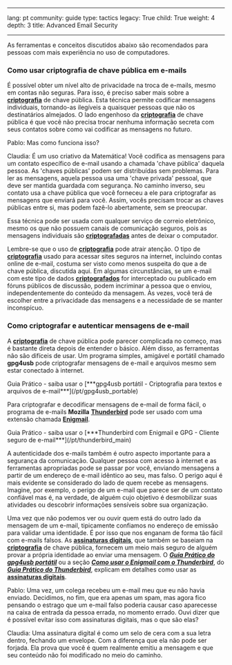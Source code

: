 

---

lang: pt
community: guide
type: tactics
legacy: True
child: True
weight: 4
depth: 3
title: Advanced Email Security

---

As ferramentas e conceitos discutidos abaixo são recomendados para pessoas com mais experiência no uso de computadores.

### Como usar criptografia de chave pública em e-mails ###

É possível obter um nível alto de privacidade na troca de e-mails, mesmo em contas não seguras. Para isso, é preciso saber mais sobre a [**criptografia**](/pt/glossary#Encryption) de chave pública. Esta técnica permite codificar mensagens individuais, tornando-as ilegíveis a quaisquer pessoas que não os destinatários almejados. O lado engenhoso da [**criptografia**](/pt/glossary#Encryption) de chave pública é que você não precisa trocar nenhuma informação secreta com seus contatos sobre como vai codificar as mensagens no futuro.

<div class="background" markdown="1">
Pablo: Mas como funciona isso?
			
Claudia: É um uso criativo da Matemática! Você codifica as mensagens para um contato específico de e-mail usando a chamada 'chave pública' daquela pessoa. As 'chaves públicas' podem ser distribuídas sem problemas. Para ler as mensagens, aquela pessoa usa uma 'chave privada' pessoal, que deve ser mantida guardada com segurança. No caminho inverso, seu contato usa a chave pública que você forneceu a ele para criptografar as mensagens que enviará para você. Assim, vocês precisam trocar as chaves públicas entre si, mas podem fazê-lo abertamente, sem se preocupar.
</div>

Essa técnica pode ser usada com qualquer serviço de correio eletrônico, mesmo os que não possuem canais de comunicação seguros, pois as mensagens individuais são [**criptografadas**](/pt/glossary#Encryption) antes de deixar o computador.

Lembre-se que o uso de [**criptografia**](/pt/glossary#Encryption) pode atrair atenção. O tipo de [**criptografia**](/pt/glossary#Encryption) usado para acessar sites seguros na internet, incluindo contas online de e-mail, costuma ser visto como menos suspeita do que a de chave pública, discutida aqui. Em algumas circunstâncias, se um e-mail com este tipo de dados [**criptografados**](/pt/glossary#Encryption) for interceptado ou publicado em fóruns públicos de discussão, podem incriminar a pessoa que o enviou, independentemente do conteúdo da mensagem. Às vezes, você terá de escolher entre a privacidade das mensagens e a necessidade de se manter inconspícuo.


### Como criptografar e autenticar mensagens de e-mail ###

A [**criptografia**](/pt/glossary#Encryption) de chave pública pode parecer complicada no começo, mas é bastante direta depois de entender o básico. Além disso, as ferramentas não são difíceis de usar. Um programa simples, amigável e portátil chamado **gpg4usb** pode criptografar mensagens de e-mail e arquivos mesmo sem estar conectado à internet.

<div class="getstarted" markdown="1">
Guia Prático - saiba usar o [***gpg4usb portátil - Criptografia para textos e arquivos de e-mail***](/pt/gpg4usb_portable)
</div>

Para criptografar e decodificar mensagens de e-mail de forma fácil, o programa de e-mails **Mozilla** [**Thunderbird**](/pt/glossary#Thunderbird) pode ser usado com uma extensão chamada [**Enigmail**](/pt/glossary#Enigmail).

<div class="getstarted" markdown="1">
Guia Prático - saiba usar o [***Thunderbird com Enigmail e GPG - Cliente seguro de e-mail***](/pt/thunderbird_main)
</div>

A autenticidade dos e-mails também é outro aspecto importante para a segurança da comunicação. Qualquer pessoa com acesso à internet e as ferramentas apropriadas pode se passar por você, enviando mensagens a partir de um endereço de e-mail idêntico ao seu, mas falso. O perigo aqui é mais evidente se considerado do lado de quem recebe as mensagens. Imagine, por exemplo, o perigo de um e-mail que parece ser de um contato confiável mas é, na verdade, de alguém cujo objetivo é desmobilizar suas atividades ou descobrir informações sensíveis sobre sua organização.

Uma vez que não podemos ver ou ouvir quem está do outro lado da mensagem de um e-mail, tipicamente confiamos no endereço de emissão para validar uma identidade. É por isso que nos enganam de forma tão fácil com e-mails falsos. As [**assinaturas digitais**](/pt/glossary#Digital_signature), que também se baseiam na [**criptografia**](/pt/glossary#Encryption) de chave pública, fornecem um meio mais seguro de alguém provar a própria identidade ao enviar uma mensagem. O [***Guia Prático do gpg4usb portátil***](/pt/gpg4usb_portable) ou a seção [***Como usar o Enigmail com o Thunderbird***](/pt/thuderbird_encryption), do [***Guia Prático do Thunderbird***](/pt/thunderbird_main), explicam em detalhes como usar as [**assinaturas digitais**](/pt/glossary#Digital_signature).

<div class="background" markdown="1">
Pablo: Uma vez, um colega recebeu um e-mail meu que eu não havia enviado. Decidimos, no fim, que era apenas um spam, mas agora fico pensando o estrago que um e-mail falso poderia causar caso aparecesse na caixa de entrada da pessoa errada, no momento errado. Ouvi dizer que é possível evitar isso com assinaturas digitais, mas o que são elas?
			
Claudia: Uma assinatura digital é como um selo de cera com a sua letra dentro, fechando um envelope. Com a diferença que ela não pode ser forjada. Ela prova que você é quem realmente emitiu a mensagem e que seu conteúdo não foi modificado no meio do caminho.
</div>

